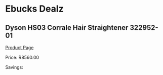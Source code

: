 
# Ebucks Dealz
## Dyson HS03 Corrale Hair Straightener 322952-01
[Product Page](https://www.ebucks.com/web/shop/productSelected.do?prodId=1205967100&catId=1186086453)

Price: R8560.00

Savings: 


	
